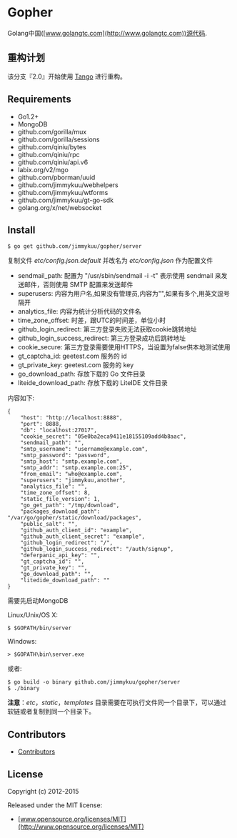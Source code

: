 # Gopher

Golang中国([www.golangtc.com](http://www.golangtc.com))源代码.

## 重构计划

该分支『2.0』开始使用 [Tango](https://github.com/lunny/tango) 进行重构。

## Requirements

- Go1.2+
- MongoDB
- github.com/gorilla/mux
- github.com/gorilla/sessions
- github.com/qiniu/bytes
- github.com/qiniu/rpc
- github.com/qiniu/api.v6
- labix.org/v2/mgo
- github.com/pborman/uuid
- github.com/jimmykuu/webhelpers
- github.com/jimmykuu/wtforms
- github.com/jimmykuu/gt-go-sdk
- golang.org/x/net/websocket

## Install

    $ go get github.com/jimmykuu/gopher/server


复制文件 *etc/config.json.default* 并改名为 *etc/config.json* 作为配置文件

- sendmail_path: 配置为 "/usr/sbin/sendmail -i -t" 表示使用 sendmail 来发送邮件，否则使用 SMTP 配置来发送邮件
- superusers: 内容为用户名,如果没有管理员,内容为"",如果有多个,用英文逗号隔开
- analytics_file: 内容为统计分析代码的文件名
- time_zone_offset: 时差，跟UTC的时间差，单位小时
- github_login_redirect: 第三方登录失败无法获取cookie跳转地址
- github_login_success_redirect: 第三方登录成功后跳转地址
- cookie_secure: 第三方登录需要使用HTTPS，当设置为false供本地测试使用
- gt_captcha_id: geetest.com 服务的 id
- gt_private_key: geetest.com 服务的 key
- go_download_path: 存放下载的 Go 文件目录
- liteide_download_path: 存放下载的 LiteIDE 文件目录

内容如下:

    {
        "host": "http://localhost:8888",
        "port": 8888,
        "db": "localhost:27017",
        "cookie_secret": "05e0ba2eca9411e18155109add4b8aac",
        "sendmail_path": "",
        "smtp_username": "username@example.com",
        "smtp_password": "password",
        "smtp_host": "smtp.example.com",
        "smtp_addr": "smtp.example.com:25",
        "from_email": "who@example.com",
        "superusers": "jimmykuu,another",
        "analytics_file": "",
        "time_zone_offset": 8,
        "static_file_version": 1,
        "go_get_path": "/tmp/download",
        "packages_download_path": "/var/go/gopher/static/download/packages",
        "public_salt": "",
		"github_auth_client_id": "example",
		"github_auth_client_secret": "example",
		"github_login_redirect": "/",
		"github_login_success_redirect": "/auth/signup",
		"deferpanic_api_key": "",
        "gt_captcha_id": "",
        "gt_private_key": "",
        "go_download_path": "",
        "litedide_download_path": ""
    }

需要先启动MongoDB

Linux/Unix/OS X:

    $ $GOPATH/bin/server

Windows:

    > $GOPATH\bin\server.exe

或者:

	$ go build -o binary github.com/jimmykuu/gopher/server
	$ ./binary

**注意**：*etc*，*static*，*templates* 目录需要在可执行文件同一个目录下，可以通过软链或者复制到同一个目录下。

## Contributors

- [Contributors](https://github.com/jimmykuu/gopher/graphs/contributors)

## License

Copyright (c) 2012-2015

Released under the MIT license:

- [www.opensource.org/licenses/MIT](http://www.opensource.org/licenses/MIT)
